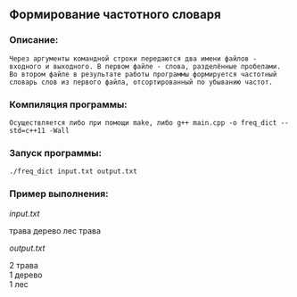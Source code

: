 ## Формирование частотного словаря

### Описание:
    Через аргументы командной строки передаются два имени файлов - входного и выходного. В первом файле - слова, разделённые пробелами. Во втором файле в результате работы программы формируется частотный словарь слов из первого файла, отсортированный по убыванию частот.

### Компиляция программы:
    Осуществляется либо при помощи make, либо g++ main.cpp -o freq_dict --std=c++11 -Wall

### Запуск программы:
    ./freq_dict input.txt output.txt

### Пример выполнения:

*input.txt*

трава дерево лес трава

*output.txt*

2 трава <br />
1 дерево <br />
1 лес

